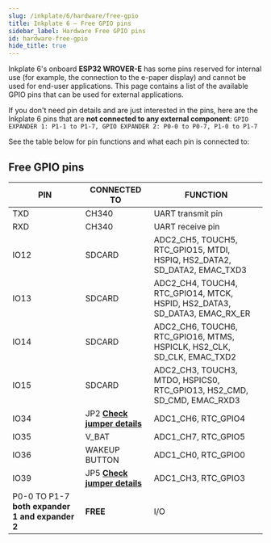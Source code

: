 ```yaml
---  
slug: /inkplate/6/hardware/free-gpio  
title: Inkplate 6 – Free GPIO pins  
sidebar_label: Hardware Free GPIO pins  
id: hardware-free-gpio  
hide_title: true 
---
```


Inkplate 6's onboard **ESP32 WROVER-E** has some pins reserved for internal use (for example, the connection to the e-paper display) and cannot be used for end-user applications. This page contains a list of the available GPIO pins that can be used for external applications.

If you don't need pin details and are just interested in the pins, here are the Inkplate 6 pins that are **not connected to any external component**:
``GPIO EXPANDER 1: P1-1 to P1-7, GPIO EXPANDER 2: P0-0 to P0-7, P1-0 to P1-7``

<CenteredImage src="/img/6/free_pins.webp" alt="Inkplate 6 free pins" caption="Inkplate 6 free pins" />

See the table below for pin functions and what each pin is connected to:

## Free GPIO pins

| **PIN**      | **CONNECTED TO** | **FUNCTION**                                                               |
|--------------|------------------|----------------------------------------------------------------------------|
| TXD          | CH340            | UART transmit pin                                                          |
| RXD          | CH340            | UART receive pin                                                           |
| IO12         | SDCARD           |  ADC2_CH5, TOUCH5, RTC_GPIO15, MTDI, HSPIQ, HS2_DATA2, SD_DATA2, EMAC_TXD3 |
| IO13         | SDCARD           | ADC2_CH4, TOUCH4, RTC_GPIO14, MTCK, HSPID, HS2_DATA3, SD_DATA3, EMAC_RX_ER |
| IO14         | SDCARD           | ADC2_CH6, TOUCH6, RTC_GPIO16, MTMS, HSPICLK, HS2_CLK, SD_CLK, EMAC_TXD2    |
| IO15         | SDCARD           | ADC2_CH3, TOUCH3, MTDO, HSPICS0, RTC_GPIO13, HS2_CMD, SD_CMD, EMAC_RXD3    |
| IO34         | JP2 [**Check jumper details**](/documentation/inkplate/6/hardware/jumpers/#board-jumpers)             | ADC1_CH6, RTC_GPIO4                                                        |
| IO35         | V_BAT            | ADC1_CH7, RTC_GPIO5                                                        |
| IO36         | WAKEUP BUTTON    | ADC1_CH0, RTC_GPIO0                                                        |
| IO39         | JP5 [**Check jumper details**](/documentation/inkplate/6/hardware/jumpers/#board-jumpers)             | ADC1_CH3, RTC_GPIO3                                                        |
| P0-0 TO P1-7 **both expander 1 and expander 2** | **FREE**         | I/O                                                                        |